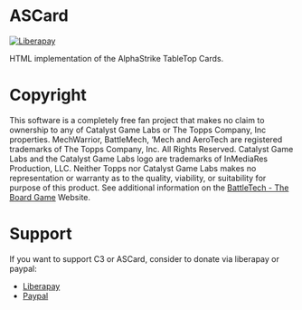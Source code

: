 # ASCard

[![Liberapay](https://img.shields.io/liberapay/receives/WarWolfen.svg?logo=liberapay)](https://liberapay.com/WarWolfen)

HTML implementation of the AlphaStrike TableTop Cards.

# Copyright
This software is a completely free fan project that makes no claim to ownership to any of Catalyst Game Labs or The Topps Company, Inc properties. MechWarrior, BattleMech, ‘Mech and AeroTech are registered trademarks of The Topps Company, Inc. All Rights Reserved. Catalyst Game Labs and the Catalyst Game Labs logo are trademarks of InMediaRes Production, LLC. Neither Topps nor Catalyst Game Labs makes no representation or warranty as to the quality, viability, or suitability for purpose of this product.
See additional information on the [BattleTech - The Board Game](https://bg.battletech.com/?page_id=34) Website.

# Support
If you want to support C3 or ASCard, consider to donate via liberapay or paypal:
* [Liberapay](https://liberapay.com/WarWolfen "Liberapay")
* [Paypal](https://www.paypal.com/paypalme/ClanWolf?country.x=DE&locale.x=de_DE "Paypal")
